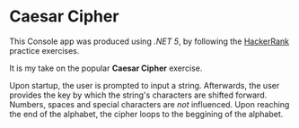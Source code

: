 # Caesar Cipher

This Console app was produced using *.NET 5*, by following the [HackerRank](https://www.hackerrank.com/) practice exercises.

It is my take on the popular **Caesar Cipher** exercise.

Upon startup, the user is prompted to input a string. Afterwards, the user provides the key by which the string's characters are shifted forward.
Numbers, spaces and special characters are *not* influenced. Upon reaching the end of the alphabet, the cipher loops to the beggining of the alphabet.
